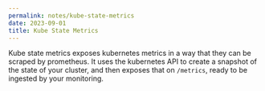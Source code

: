 ```yaml
---
permalink: notes/kube-state-metrics
date: 2023-09-01
title: Kube State Metrics
---
```


Kube state metrics exposes kubernetes metrics in a way that they can be scraped by prometheus. It uses the kubernetes API to create a snapshot of the state of your cluster, and then exposes that on `/metrics`, ready to be ingested by your monitoring.